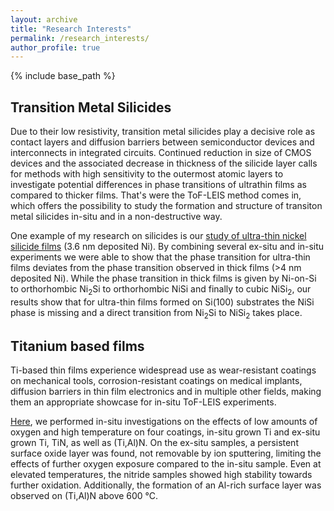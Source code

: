 ```yaml
---
layout: archive
title: "Research Interests"
permalink: /research_interests/
author_profile: true
---
```


{% include base_path %}

## Transition Metal Silicides
Due to their low resistivity, transition metal silicides play a decisive role as contact layers and diffusion barriers between semiconductor devices and interconnects in integrated circuits. Continued reduction in size of CMOS devices and the associated decrease in thickness of the silicide layer calls for methods with high sensitivity to the outermost atomic layers to investigate potential differences in phase transitions of ultrathin films as compared to thicker films. That's were the ToF-LEIS method comes in, which offers the possibility to study the formation and structure of transiton metal silicides in-situ and in a non-destructive way.

One example of my research on silicides is our [study of ultra-thin nickel silicide films](https://doi.org/10.1002/smll.202106093) (3.6 nm deposited Ni). By combining several ex-situ and in-situ experiments we were able to show that the phase transition for ultra-thin films deviates from the phase transition observed in thick films (>4 nm deposited Ni). While the phase transition in thick films is given by Ni-on-Si to orthorhombic Ni<sub>2</sub>Si to orthorhombic NiSi and finally to cubic NiSi<sub>2</sub>, our results show that for ultra-thin films formed on Si(100) substrates the NiSi phase is missing and a direct transition from Ni<sub>2</sub>Si to NiSi<sub>2</sub> takes place.

## Titanium based films
Ti-based thin films experience widespread use as wear-resistant coatings on mechanical tools, corrosion-resistant coatings on medical implants, diffusion barriers in thin film electronics and in multiple other fields, making them an appropriate showcase for in-situ ToF-LEIS experiments.

[Here](https://doi.org/10.1016/j.apsusc.2023.158076), we performed in-situ investigations on the effects of low amounts of oxygen and high temperature on four coatings, in-situ grown Ti and ex-situ grown Ti, TiN, as well as (Ti,Al)N. On the ex-situ samples, a persistent surface oxide layer was found, not removable by ion sputtering, limiting the effects of further oxygen exposure compared to the in-situ sample. Even at elevated temperatures, the nitride samples showed high stability towards further oxidation. Additionally, the formation of an Al-rich surface layer was observed on (Ti,Al)N above 600 °C.
